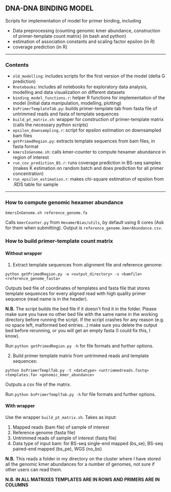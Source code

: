 ## DNA-DNA BINDING MODEL
Scripts for implementation of model for primer binding, including
* Data preprocessing (counting genomic kmer abundance, construction of primer-template count matrix) (in bash and python)
* estimation of association constants and scaling factor epsilon (in R)
* coverage prediction (in R)

***

### Contents
* `old_modelling`: includes scripts for the first version of the model (delta G prediction)
* `Rnotebooks`: includes all notebooks for exploratory data analysis, modelling and data visualization on different datasets
* `binding_model_functions.r`: helper R functions for implementation of the model (initial data manipulation, modelling, plotting)
* `bsPrimerTemplateTab.py`: builds primer-template tab from fasta file of untrimmed reads and fasta of template sequences
* `build_pt_matrix.sh`: wrapper for construction of primer-template matrix (calls the necessary python scripts)
* `epsilon_downsampling.r`: script for epsilon estimation on downsampled bam files
* `getPrimedRegion.py`: extracts template sequences from bam files, in fasta format
* `kmersInGenome.sh`: calls kmer-counter to compute hexamer abundance in region of interest
* `run_cov_prediction_BS.r`: runs coverage prediction in BS-seq samples (makes K estimation on random batch and does prediction for all primer concentration)
* `run_epsilon_estimation.r`: makes chi-square estimation of epsilon from .RDS table for sample

***
### How to compute genomic hexamer abundance
```
kmersInGenome.sh reference_genome.fa
```
Calls `kmerCounter.py` from `HexamerBias/utils`, by default using 8 cores (Ask for them when submitting). Output is `reference_genome.kmerAbundance.csv`.

### How to build primer-template count matrix
#### Without wrapper
1. Extract template sequences from alignment file and reference genome:
```
python getPrimedRegion.py -o <output_directory> -s <bamfile> <reference_genome_fasta>
```
Outputs bed file of coordinates of templates and fasta file that stores template sequences for every aligned read with high quality primer sequence (read name is in the header).

**N.B.** The script builds the bed file if it doesn't find it in the folder. Please make sure you have no other bed file with the same name in the working directory before running the script. If the script crashes for any reason (e.g. no space left, malformed bed entries...) make sure you delete the output bed before rerunning, or you will get an empty fasta (I could fix this, I know).

Run `python getPrimedRegion.py -h` for file formats and further options.

2. Build primer template matrix from untrimmed reads and template sequences:
```
python bsPrimerTemplTab.py -t <datatype> <untrimmedreads.fastq> <templates.fa> <genomic_kmer_abundance>
```
Outputs a csv file of the matrix.

Run `python bsPrimerTemplTab.py -h` for file formats and further options.

#### With wrapper
Use the wrapper `build_pt_matrix.sh`. Takes as input:
1. Mapped reads (bam file) of sample of interest
2. Reference genome (fasta file)
3. Untrimmed reads of sample of interest (fastq file)
4. Data type of input bam: for BS-seq single-end mapped (bs_se), BS-seq paired-end mapped (bs_pe), WGS (no_bs)

**N.B.** This reads a folder in my directory on the cluster where I have stored all the genomic kmer abundances for a number of genomes, not sure if other users can read them.

**N.B. IN ALL MATRIXES TEMPLATES ARE IN ROWS AND PRIMERS ARE IN COLUMNS**  
